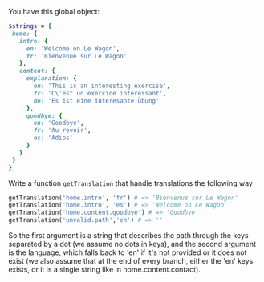 You have this global object:

```ruby
$strings = {
 home: {
   intro: {
     en: 'Welcome on Le Wagon',
     fr: 'Bienvenue sur Le Wagon'
   },
   content: {
     explanation: {
       en: 'This is an interesting exercise',
       fr: 'C\'est un exercice interessant',
       de: 'Es ist eine interesante Übung'
     },
     goodbye: {
       en: 'Goodbye',
       fr: 'Au revoir',
       es: 'Adios'
     }
   }
 }
}
```

Write a function `getTranslation` that handle translations the following way

```ruby
getTranslation('home.intro', 'fr') # => 'Bienvenue sur Le Wagon'
getTranslation('home.intro', 'es') # => 'Welcome on Le Wagon'
getTranslation('home.content.goodbye') # => 'Goodbye'
getTranslation('unvalid.path','en') # => ''
```

So the first argument is a string that describes the path through the keys separated by a dot (we assume no dots in keys), and the second argument is the language, which falls back to 'en' if it's not provided or it does not exist (we also assume that at the end of every branch, either the 'en' keys exists, or it is a single string like in home.content.contact).

